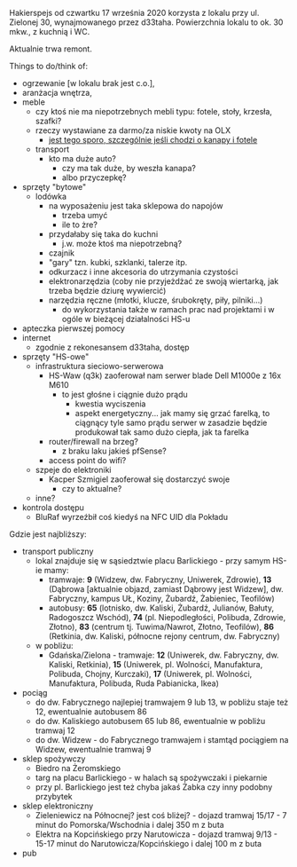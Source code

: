 Hakierspejs od czwartku 17 września 2020 korzysta z lokalu przy ul. Zielonej 30, wynajmowanego przez d33taha. Powierzchnia lokalu to ok. 30 mkw., z kuchnią i WC.

Aktualnie trwa remont.

Things to do/think of:
- ogrzewanie [w lokalu brak jest c.o.],
- aranżacja wnętrza,
- meble
  - czy ktoś nie ma niepotrzebnych mebli typu: fotele, stoły, krzesła, szafki?
  - rzeczy wystawiane za darmo/za niskie kwoty na OLX
    - [jest tego sporo, szczególnie jeśli chodzi o kanapy i fotele](https://www.olx.pl/dom-ogrod/meble/lodz/?search[filter_float_price%3Ato]=10)
  - transport
    - kto ma duże auto?
      - czy ma tak duże, by weszła kanapa?
      - albo przyczepkę?
- sprzęty "bytowe"
  - lodówka
    - na wyposażeniu jest taka sklepowa do napojów
      - trzeba umyć
      - ile to żre?
    - przydałaby się taka do kuchni
      - j.w. może ktoś ma niepotrzebną?
    - czajnik
    - "gary" tzn. kubki, szklanki, talerze itp.
    - odkurzacz i inne akcesoria do utrzymania czystości
    - elektronarzędzia (coby nie przyjeżdżać ze swoją wiertarką, jak trzeba będzie dziurę wywiercić)
    - narzędzia ręczne (młotki, klucze, śrubokręty, piły, pilniki...)
      - do wykorzystania także w ramach prac nad projektami i w ogóle w bieżącej działalności HS-u
- apteczka pierwszej pomocy
- internet
  - zgodnie z rekonesansem d33taha, dostęp
- sprzęty "HS-owe"
  - infrastruktura sieciowo-serwerowa
    - HS-Waw (q3k) zaoferował nam serwer blade Dell M1000e z 16x M610
      - to jest głośne i ciągnie dużo prądu
        - kwestia wyciszenia
        - aspekt energetyczny... jak mamy się grzać farelką, to ciągnący tyle samo prądu serwer w zasadzie będzie produkował tak samo dużo ciepła, jak ta farelka
    - router/firewall na brzeg?
      - z braku laku jakieś pfSense?
    - access point do wifi?
  - szpeje do elektroniki
    - Kacper Szmigiel zaoferował się dostarczyć swoje
      - czy to aktualne?
  - inne?
- kontrola dostępu
  - BluRaf wyrzeźbił coś kiedyś na NFC UID dla Pokładu

Gdzie jest najbliższy:
- transport publiczny
  - lokal znajduje się w sąsiedztwie placu Barlickiego - przy samym HS-ie mamy:
    - tramwaje: **9** (Widzew, dw. Fabryczny, Uniwerek, Zdrowie), **13** (Dąbrowa [aktualnie objazd, zamiast Dąbrowy jest Widzew], dw. Fabryczny, kampus UŁ, Koziny, Żubardź, Żabieniec, Teofilów)
    - autobusy: **65** (lotnisko, dw. Kaliski, Żubardź, Julianów, Bałuty, Radogoszcz Wschód), **74** (pl. Niepodległości, Polibuda, Zdrowie, Złotno), **83** (centrum tj. Tuwima/Nawrot, Złotno, Teofilów), **86** (Retkinia, dw. Kaliski, północne rejony centrum, dw. Fabryczny)
  - w pobliżu:
    - Gdańska/Zielona - tramwaje: **12** (Uniwerek, dw. Fabryczny, dw. Kaliski, Retkinia), **15** (Uniwerek, pl. Wolności, Manufaktura, Polibuda, Chojny, Kurczaki), **17** (Uniwerek, pl. Wolności, Manufaktura, Polibuda, Ruda Pabianicka, Ikea)
- pociąg
  - do dw. Fabrycznego najlepiej tramwajem 9 lub 13, w pobliżu staje też 12, ewentualnie autobusem 86
  - do dw. Kaliskiego autobusem 65 lub 86, ewentualnie w pobliżu tramwaj 12
  - do dw. Widzew - do Fabrycznego tramwajem i stamtąd pociągiem na Widzew, ewentualnie tramwaj 9
- sklep spożywczy
  - Biedro na Żeromskiego
  - targ na placu Barlickiego - w halach są spożywczaki i piekarnie
  - przy pl. Barlickiego jest też chyba jakaś Żabka czy inny podobny przybytek
- sklep elektroniczny
  - Zieleniewicz na Północnej? jest coś bliżej? - dojazd tramwaj 15/17 - 7 minut do Pomorska/Wschodnia i dalej 350 m z buta
  - Elektra na Kopcińskiego przy Narutowicza - dojazd tramwaj 9/13 - 15-17 minut do Narutowicza/Kopcińskiego i dalej 100 m z buta
- pub
